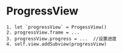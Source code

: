 # ProgressView
    1. let `progressView` = ProgessView()
    2. progressView.frame = ...
    3. progressView.progress = ...  //设置进度
    4. self.view.addSubview(progressView)
